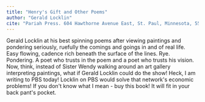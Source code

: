 ```yaml
---
title: "Henry's Gift and Other Poems"
author: "Gerald Locklin"
cite: "Pariah Press. 604 Hawthorne Avenue East, St. Paul, Minnesota, 55101."
---
```


Gerald Locklin at his best spinning poems after viewing paintings and pondering seriously, ruefully the comings and goings in and of real life. Easy flowing, cadence rich beneath the surface of the lines. Rye. Pondering. A poet who trusts in the poem and a poet who trusts his vision. Now, think, instead of Sister Wendy walking around an art gallery interpreting paintings, what if Gerald Locklin could do the show! Heck, I am writing to PBS today! Locklin on PBS would solve that network's economic problems! If you don't know what I mean - buy this book! It will fit in your back pant's pocket.
